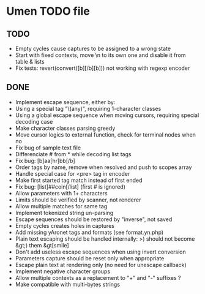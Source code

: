 Umen TODO file
==============

TODO
----

- Empty cycles cause captures to be assigned to a wrong state
- Start with fixed contexts, move \n to its own one and disable it from table &amp; lists
- Fix tests: revert(convert([b][/b][b])) not working with regexp encoder

DONE
----

- Implement escape sequence, either by:
- Using a special tag "\\(any)", requiring 1-character classes
- Using a global escape sequence when moving cursors, requiring special decoding case
- Make character classes parsing greedy
- Move cursor logics to external function, check for terminal nodes when no
- Fix bug of sample text file
- Differenciate # from * while decoding list tags
- Fix bug: [b]aa[hr]bb[/b]
- Order tags by name, remove when resolved and push to scopes array
- Handle special case for &lt;pre&gt; tag in encoder
- Make first started tag match instead of first ended
- Fix bug: [list]##coin[/list] (first # is ignored)
- Allow parameters with 1+ characters
- Limits should be verified by scanner, not renderer
- Allow multiple matches for same tag
- Implement tokenized string un-parsing
- Escape sequences should be restored by "inverse", not saved
- Empty cycles creates holes in captures
- Add missing yAronet tags and formats (see format.yn.php)
- Plain text escaping should be handled internally: &gt;) should not become &amp;gt;) them &amp;gt[smile]
- Don't add useless escape sequences when using invert conversion
- Parameters capture should be reset only when appropriate
- Escape plain text at rendering only (no need for unescape callback)
- Implement negative character groups
- Allow multiple contexts as a replacement to "+" and "-" suffixes ?
- Make compatible with multi-bytes strings
